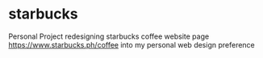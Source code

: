 # starbucks
Personal Project redesigning starbucks coffee website page  https://www.starbucks.ph/coffee  into my personal web design preference
